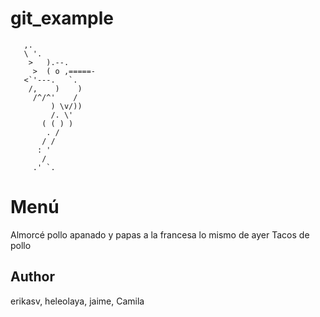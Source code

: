 # git_example

       ,.
       \ '.
        >   ).--.
         >  ( o ,=====-
       <`'---.   `.
        /,    )    )
         /^/^'    /
             ) \v/))
             /. \'
           ( ( ) )
            . /
           / /
          : '
           /
         .' `.

Menú
====

Almorcé pollo apanado y papas a la francesa
lo mismo de ayer
Tacos de pollo

Author
------
erikasv, heleolaya, jaime, Camila
